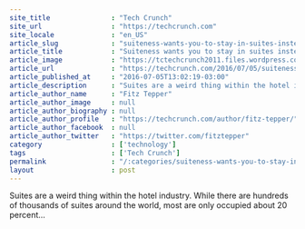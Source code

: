 ```yaml
---
site_title               : "Tech Crunch"
site_url                 : "https://techcrunch.com"
site_locale              : "en_US"
article_slug             : "suiteness-wants-you-to-stay-in-suites-instead-of-regular-hotel-rooms"
article_title            : "Suiteness wants you to stay in suites instead of regular hotel rooms"
article_image            : "https://tctechcrunch2011.files.wordpress.com/2016/07/nobu-hotel-caesars-palace-nobu-suite-12-green.jpg?w=764&h=400&crop=1"
article_url              : "https://techcrunch.com/2016/07/05/suiteness-wants-you-to-stay-in-suites-instead-of-regular-hotel-rooms/"
article_published_at     : "2016-07-05T13:02:19-03:00"
article_description      : "Suites are a weird thing within the hotel industry. While there are hundreds of thousands of suites around the world, most are only occupied about 20 percent..."
article_author_name      : "Fitz Tepper"
article_author_image     : null
article_author_biography : null
article_author_profile   : "https://techcrunch.com/author/fitz-tepper/"
article_author_facebook  : null
article_author_twitter   : "https://twitter.com/fitztepper"
category                 : ['technology']
tags                     : ['Tech Crunch']
permalink                : "/:categories/suiteness-wants-you-to-stay-in-suites-instead-of-regular-hotel-rooms/"
layout                   : post
---
```


Suites are a weird thing within the hotel industry. While there are hundreds of thousands of suites around the world, most are only occupied about 20 percent...
